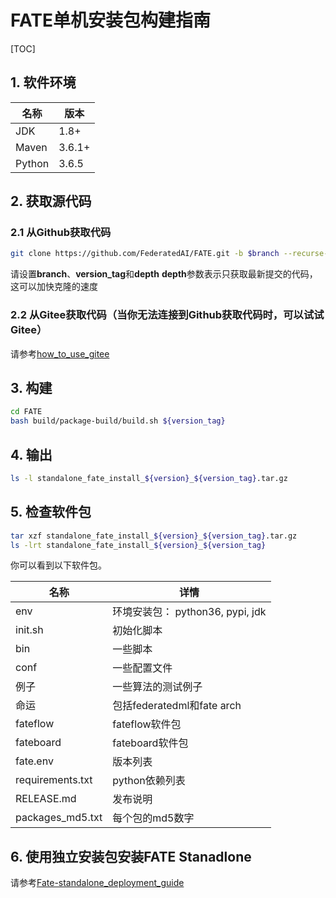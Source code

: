 # FATE单机安装包构建指南

[TOC]

## 1. 软件环境

| 名称   | 版本   |
| ------ | ------ |
| JDK    | 1.8+   |
| Maven  | 3.6.1+ |
| Python | 3.6.5  |

## 2. 获取源代码

### 2.1 从Github获取代码

```bash
git clone https://github.com/FederatedAI/FATE.git -b $branch --recurse-submodules --depth=1
```

请设置**branch**、**version_tag**和**depth**
**depth**参数表示只获取最新提交的代码，这可以加快克隆的速度

### 2.2 从Gitee获取代码（当你无法连接到Github获取代码时，可以试试Gitee）

请参考[how_to_use_gitee](../common/how_to_use_gitee.zh.md)

## 3. 构建

```bash
cd FATE
bash build/package-build/build.sh ${version_tag}
```

## 4. 输出

```bash
ls -l standalone_fate_install_${version}_${version_tag}.tar.gz
```

## 5. 检查软件包

```bash
tar xzf standalone_fate_install_${version}_${version_tag}.tar.gz
ls -lrt standalone_fate_install_${version}_${version_tag}
```

你可以看到以下软件包。

| 名称             | 详情                             |
| ---------------- | -------------------------------- |
| env              | 环境安装包： python36, pypi, jdk |
| init.sh          | 初始化脚本                       |
| bin              | 一些脚本                         |
| conf             | 一些配置文件                     |
| 例子             | 一些算法的测试例子               |
| 命运             | 包括federatedml和fate arch       |
| fateflow         | fateflow软件包                   |
| fateboard        | fateboard软件包                  |
| fate.env         | 版本列表                         |
| requirements.txt | python依赖列表                   |
| RELEASE.md       | 发布说明                         |
| packages_md5.txt | 每个包的md5数字                  |

## 6. 使用独立安装包安装FATE Stanadlone

请参考[Fate-standalone_deployment_guide](../deploy/../../deploy/standalone-deploy/doc/Fate-standalone_deployment_guide.zh.md)